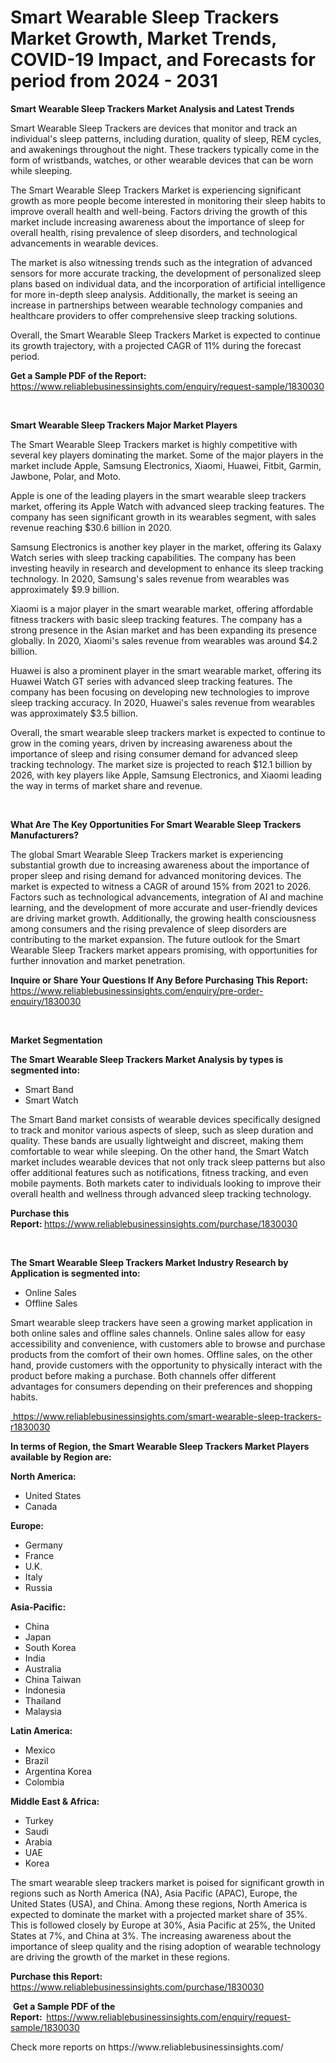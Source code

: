 <p><h1>Smart Wearable Sleep Trackers Market Growth, Market Trends, COVID-19 Impact, and Forecasts for period from 2024 - 2031</h1></p><p><strong>Smart Wearable Sleep Trackers Market Analysis and Latest Trends</strong></p>
<p><p>Smart Wearable Sleep Trackers are devices that monitor and track an individual's sleep patterns, including duration, quality of sleep, REM cycles, and awakenings throughout the night. These trackers typically come in the form of wristbands, watches, or other wearable devices that can be worn while sleeping.</p><p>The Smart Wearable Sleep Trackers Market is experiencing significant growth as more people become interested in monitoring their sleep habits to improve overall health and well-being. Factors driving the growth of this market include increasing awareness about the importance of sleep for overall health, rising prevalence of sleep disorders, and technological advancements in wearable devices.</p><p>The market is also witnessing trends such as the integration of advanced sensors for more accurate tracking, the development of personalized sleep plans based on individual data, and the incorporation of artificial intelligence for more in-depth sleep analysis. Additionally, the market is seeing an increase in partnerships between wearable technology companies and healthcare providers to offer comprehensive sleep tracking solutions.</p><p>Overall, the Smart Wearable Sleep Trackers Market is expected to continue its growth trajectory, with a projected CAGR of 11% during the forecast period.</p></p>
<p><strong>Get a Sample PDF of the Report:&nbsp;</strong> <a href="https://www.reliablebusinessinsights.com/enquiry/request-sample/1830030">https://www.reliablebusinessinsights.com/enquiry/request-sample/1830030</a></p>
<p>&nbsp;</p>
<p><strong>Smart Wearable Sleep Trackers Major Market Players</strong></p>
<p><p>The Smart Wearable Sleep Trackers market is highly competitive with several key players dominating the market. Some of the major players in the market include Apple, Samsung Electronics, Xiaomi, Huawei, Fitbit, Garmin, Jawbone, Polar, and Moto.</p><p>Apple is one of the leading players in the smart wearable sleep trackers market, offering its Apple Watch with advanced sleep tracking features. The company has seen significant growth in its wearables segment, with sales revenue reaching $30.6 billion in 2020.</p><p>Samsung Electronics is another key player in the market, offering its Galaxy Watch series with sleep tracking capabilities. The company has been investing heavily in research and development to enhance its sleep tracking technology. In 2020, Samsung's sales revenue from wearables was approximately $9.9 billion.</p><p>Xiaomi is a major player in the smart wearable market, offering affordable fitness trackers with basic sleep tracking features. The company has a strong presence in the Asian market and has been expanding its presence globally. In 2020, Xiaomi's sales revenue from wearables was around $4.2 billion.</p><p>Huawei is also a prominent player in the smart wearable market, offering its Huawei Watch GT series with advanced sleep tracking features. The company has been focusing on developing new technologies to improve sleep tracking accuracy. In 2020, Huawei's sales revenue from wearables was approximately $3.5 billion.</p><p>Overall, the smart wearable sleep trackers market is expected to continue to grow in the coming years, driven by increasing awareness about the importance of sleep and rising consumer demand for advanced sleep tracking technology. The market size is projected to reach $12.1 billion by 2026, with key players like Apple, Samsung Electronics, and Xiaomi leading the way in terms of market share and revenue.</p></p>
<p>&nbsp;</p>
<p><strong>What Are The Key Opportunities For Smart Wearable Sleep Trackers Manufacturers?</strong></p>
<p><p>The global Smart Wearable Sleep Trackers market is experiencing substantial growth due to increasing awareness about the importance of proper sleep and rising demand for advanced monitoring devices. The market is expected to witness a CAGR of around 15% from 2021 to 2026. Factors such as technological advancements, integration of AI and machine learning, and the development of more accurate and user-friendly devices are driving market growth. Additionally, the growing health consciousness among consumers and the rising prevalence of sleep disorders are contributing to the market expansion. The future outlook for the Smart Wearable Sleep Trackers market appears promising, with opportunities for further innovation and market penetration.</p></p>
<p><strong>Inquire or Share Your Questions If Any Before Purchasing This Report:</strong> <a href="https://www.reliablebusinessinsights.com/enquiry/pre-order-enquiry/1830030">https://www.reliablebusinessinsights.com/enquiry/pre-order-enquiry/1830030</a></p>
<p>&nbsp;</p>
<p><strong>Market Segmentation</strong></p>
<p><strong>The Smart Wearable Sleep Trackers Market Analysis by types is segmented into:</strong></p>
<p><ul><li>Smart Band</li><li>Smart Watch</li></ul></p>
<p><p>The Smart Band market consists of wearable devices specifically designed to track and monitor various aspects of sleep, such as sleep duration and quality. These bands are usually lightweight and discreet, making them comfortable to wear while sleeping. On the other hand, the Smart Watch market includes wearable devices that not only track sleep patterns but also offer additional features such as notifications, fitness tracking, and even mobile payments. Both markets cater to individuals looking to improve their overall health and wellness through advanced sleep tracking technology.</p></p>
<p><strong>Purchase this Report:&nbsp;</strong><a href="https://www.reliablebusinessinsights.com/purchase/1830030">https://www.reliablebusinessinsights.com/purchase/1830030</a></p>
<p>&nbsp;</p>
<p><strong>The Smart Wearable Sleep Trackers Market Industry Research by Application is segmented into:</strong></p>
<p><ul><li>Online Sales</li><li>Offline Sales</li></ul></p>
<p><p>Smart wearable sleep trackers have seen a growing market application in both online sales and offline sales channels. Online sales allow for easy accessibility and convenience, with customers able to browse and purchase products from the comfort of their own homes. Offline sales, on the other hand, provide customers with the opportunity to physically interact with the product before making a purchase. Both channels offer different advantages for consumers depending on their preferences and shopping habits.</p></p>
<p><a href="https://www.reliablebusinessinsights.com/smart-wearable-sleep-trackers-r1830030">&nbsp;https://www.reliablebusinessinsights.com/smart-wearable-sleep-trackers-r1830030</a></p>
<p><strong>In terms of Region, the Smart Wearable Sleep Trackers Market Players available by Region are:</strong></p>
<p>
    <p> <strong> North America: </strong>
        <ul>
            <li>United States</li>
            <li>Canada</li>
        </ul>
        </p> 
    <p> <strong> Europe: </strong>
        <ul>
            <li>Germany</li>
            <li>France</li>
            <li>U.K.</li>
            <li>Italy</li>
            <li>Russia</li>
        </ul>
        </p> 
    <p> <strong> Asia-Pacific: </strong>
        <ul>
            <li>China</li>
            <li>Japan</li>
            <li>South Korea</li>
            <li>India</li>
            <li>Australia</li>
            <li>China Taiwan</li>
            <li>Indonesia</li>
            <li>Thailand</li>
            <li>Malaysia</li>
        </ul>
        </p> 
    <p> <strong> Latin America: </strong>
        <ul>
            <li>Mexico</li>
            <li>Brazil</li>
            <li>Argentina Korea</li>
            <li>Colombia</li>
        </ul>
        </p> 
    <p> <strong> Middle East & Africa: </strong>
        <ul>
            <li>Turkey</li>
            <li>Saudi</li>
            <li>Arabia</li>
            <li>UAE</li>
            <li>Korea</li>
        </ul>
    </p>
    </p>
<p><p>The smart wearable sleep trackers market is poised for significant growth in regions such as North America (NA), Asia Pacific (APAC), Europe, the United States (USA), and China. Among these regions, North America is expected to dominate the market with a projected market share of 35%. This is followed closely by Europe at 30%, Asia Pacific at 25%, the United States at 7%, and China at 3%. The increasing awareness about the importance of sleep quality and the rising adoption of wearable technology are driving the growth of the market in these regions.</p></p>
<p><strong>Purchase this Report: </strong><a href="https://www.reliablebusinessinsights.com/purchase/1830030">https://www.reliablebusinessinsights.com/purchase/1830030</a></p>
<p>&nbsp;<strong>Get a Sample PDF of the Report:&nbsp;&nbsp;</strong><a href="https://www.reliablebusinessinsights.com/enquiry/request-sample/1830030">https://www.reliablebusinessinsights.com/enquiry/request-sample/1830030</a></p>
<p><strong></strong></p>
<p>Check more reports on https://www.reliablebusinessinsights.com/</p>